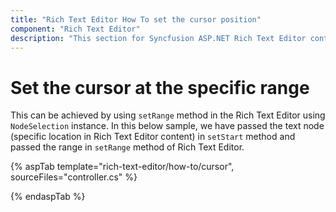 ```yaml
---
title: "Rich Text Editor How To set the cursor position"
component: "Rich Text Editor"
description: "This section for Syncfusion ASP.NET Rich Text Editor control explains on how to set the cursor postion at the specific range."
---
```


# Set the cursor at the specific range

This can be achieved by using `setRange` method in the Rich Text Editor using `NodeSelection` instance. In this below sample, we have passed the text node (specific location in Rich Text Editor content) in `setStart` method and passed the range in `setRange` method of Rich Text Editor.

{% aspTab template="rich-text-editor/how-to/cursor", sourceFiles="controller.cs" %}

{% endaspTab %}